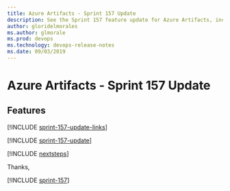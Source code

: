 ```yaml
---
title: Azure Artifacts - Sprint 157 Update
description: See the Sprint 157 feature update for Azure Artifacts, including next steps.
author: gloridelmorales
ms.author: glmorale
ms.prod: devops
ms.technology: devops-release-notes
ms.date: 09/03/2019
---
```


# Azure Artifacts - Sprint 157 Update

## Features

[!INCLUDE [sprint-157-update-links](../includes/artifacts/sprint-157-update-links.md)]

[!INCLUDE [sprint-157-update](../includes/artifacts/sprint-157-update.md)]

[!INCLUDE [nextsteps](../includes/nextsteps.md)]

Thanks,

[!INCLUDE [sprint-157](../includes/signer/sprint-157.md)]
